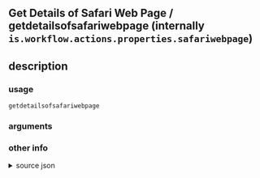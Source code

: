 
## Get Details of Safari Web Page / getdetailsofsafariwebpage (internally `is.workflow.actions.properties.safariwebpage`)



## description

### usage
`getdetailsofsafariwebpage `

### arguments


### other info

<details><summary>source json</summary>
```json
{
	"ActionClass": "WFContentItemPropertiesAction",
	"AppIdentifier": "com.apple.mobilesafari",
	"Category": "Web",
	"CreationDate": "2016-03-07T08:00:00.000Z",
	"Description": {
		"DescriptionNote": "Safari Web Page items are only available when running your shortcut as an Action Extension in Safari."
	},
	"Name": "Get Details of Safari Web Page",
	"Subcategory": "Safari",
	"WFContentItemClass": "WFSafariWebPageContentItem"
}
```
</details>
